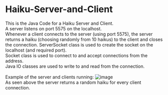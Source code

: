 # Haiku-Server-and-Client <br/>
This is the Java Code for a Haiku Server and Client. <br/>
A server listens on port 5575 on the localhost. <br/>
Whenever a client connects to the server (using port 5575), the server returns a haiku (choosing randomly from 10 haikus) to the client and closes the connection.
ServerSocket class is used to create the socket on the localhost (and required port). <br/>
Socket class is used to connect to and accept connections from the address. <br/>
Java IO classes are used to write to and read from the connection.
<br/>
<br/>
Example of the server and clients running:
![image](https://user-images.githubusercontent.com/60248071/141733299-b0942233-e94b-4845-93dc-0e1cf9fa303b.png)
<br/> As seen above the server returns a random haiku for every client connection.
